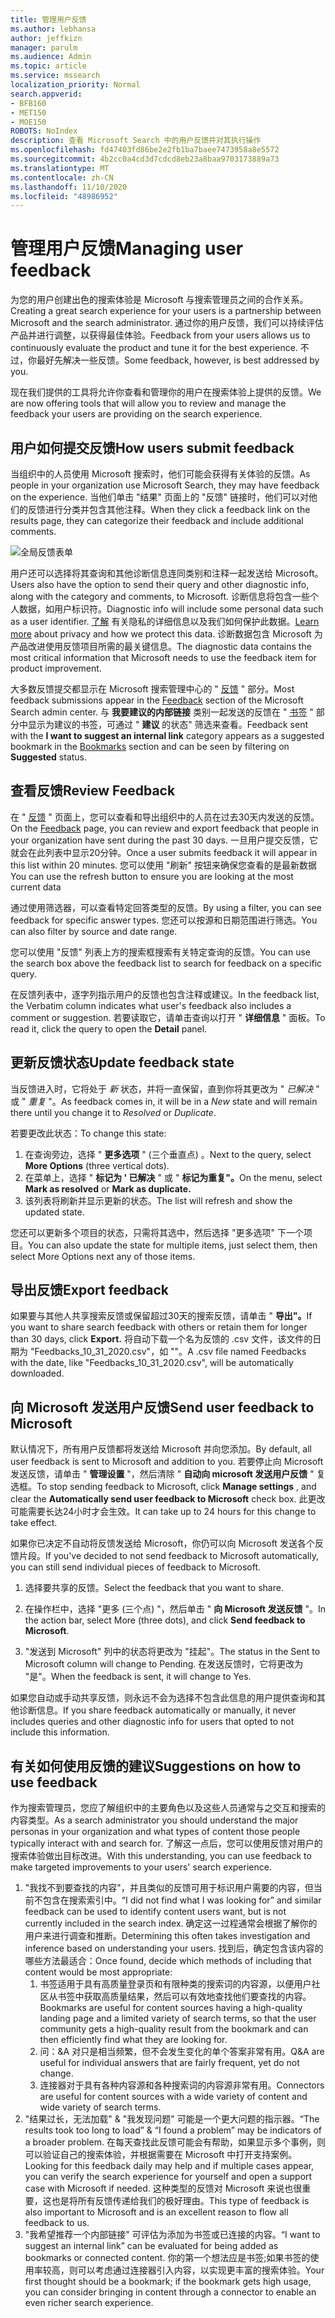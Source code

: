 ```yaml
---
title: 管理用户反馈
ms.author: lebhansa
author: jeffkizn
manager: parulm
ms.audience: Admin
ms.topic: article
ms.service: mssearch
localization_priority: Normal
search.appverid:
- BFB160
- MET150
- MOE150
ROBOTS: NoIndex
description: 查看 Microsoft Search 中的用户反馈并对其执行操作
ms.openlocfilehash: fd47403fd86be2e2fb1ba7baee7473958a8e5572
ms.sourcegitcommit: 4b2cc0a4cd3d7cdcd8eb23a8baa9703173889a73
ms.translationtype: MT
ms.contentlocale: zh-CN
ms.lasthandoff: 11/10/2020
ms.locfileid: "48986952"
---
```

# <a name="managing-user-feedback"></a><span data-ttu-id="b51c7-103">管理用户反馈</span><span class="sxs-lookup"><span data-stu-id="b51c7-103">Managing user feedback</span></span>

<span data-ttu-id="b51c7-104">为您的用户创建出色的搜索体验是 Microsoft 与搜索管理员之间的合作关系。</span><span class="sxs-lookup"><span data-stu-id="b51c7-104">Creating a great search experience for your users is a partnership between Microsoft and the search administrator.</span></span> <span data-ttu-id="b51c7-105">通过你的用户反馈，我们可以持续评估产品并进行调整，以获得最佳体验。</span><span class="sxs-lookup"><span data-stu-id="b51c7-105">Feedback from your users allows us to continuously evaluate the product and tune it for the best experience.</span></span> <span data-ttu-id="b51c7-106">不过，你最好先解决一些反馈。</span><span class="sxs-lookup"><span data-stu-id="b51c7-106">Some feedback, however, is best addressed by you.</span></span>

<span data-ttu-id="b51c7-107">现在我们提供的工具将允许你查看和管理你的用户在搜索体验上提供的反馈。</span><span class="sxs-lookup"><span data-stu-id="b51c7-107">We are now offering tools that will allow you to review and manage the feedback your users are providing on the search experience.</span></span>

## <a name="how-users-submit-feedback"></a><span data-ttu-id="b51c7-108">用户如何提交反馈</span><span class="sxs-lookup"><span data-stu-id="b51c7-108">How users submit feedback</span></span>

<span data-ttu-id="b51c7-109">当组织中的人员使用 Microsoft 搜索时，他们可能会获得有关体验的反馈。</span><span class="sxs-lookup"><span data-stu-id="b51c7-109">As people in your organization use Microsoft Search, they may have feedback on the experience.</span></span> <span data-ttu-id="b51c7-110">当他们单击 "结果" 页面上的 "反馈" 链接时，他们可以对他们的反馈进行分类并包含其他注释。</span><span class="sxs-lookup"><span data-stu-id="b51c7-110">When they click a feedback link on the results page, they can categorize their feedback and include additional comments.</span></span>

![全局反馈表单](media/feedback/feedback-global-dialog.png)

<span data-ttu-id="b51c7-112">用户还可以选择将其查询和其他诊断信息连同类别和注释一起发送给 Microsoft。</span><span class="sxs-lookup"><span data-stu-id="b51c7-112">Users also have the option to send their query and other diagnostic info, along with the category and comments, to Microsoft.</span></span> <span data-ttu-id="b51c7-113">诊断信息将包含一些个人数据，如用户标识符。</span><span class="sxs-lookup"><span data-stu-id="b51c7-113">Diagnostic info will include some personal data such as a user identifier.</span></span> <span data-ttu-id="b51c7-114">[了解](https://privacy.microsoft.com/en-US/privacystatement) 有关隐私的详细信息以及我们如何保护此数据。</span><span class="sxs-lookup"><span data-stu-id="b51c7-114">[Learn more](https://privacy.microsoft.com/en-US/privacystatement) about privacy and how we protect this data.</span></span> <span data-ttu-id="b51c7-115">诊断数据包含 Microsoft 为产品改进使用反馈项目所需的最关键信息。</span><span class="sxs-lookup"><span data-stu-id="b51c7-115">The diagnostic data contains the most critical information that Microsoft needs to use the feedback item for product improvement.</span></span>

<span data-ttu-id="b51c7-116">大多数反馈提交都显示在 Microsoft 搜索管理中心的 " [反馈](https://admin.microsoft.com/Adminportal/Home#/MicrosoftSearch/feedback) " 部分。</span><span class="sxs-lookup"><span data-stu-id="b51c7-116">Most feedback submissions appear in the [Feedback](https://admin.microsoft.com/Adminportal/Home#/MicrosoftSearch/feedback) section of the Microsoft Search admin center.</span></span> <span data-ttu-id="b51c7-117">与 **我要建议的内部链接** 类别一起发送的反馈在 " [书签](https://admin-ignite.microsoft.com/Adminportal/Home#/MicrosoftSearch/bookmarks) " 部分中显示为建议的书签，可通过 " **建议** 的状态" 筛选来查看。</span><span class="sxs-lookup"><span data-stu-id="b51c7-117">Feedback sent with the **I want to suggest an internal link** category appears as a suggested bookmark in the [Bookmarks](https://admin-ignite.microsoft.com/Adminportal/Home#/MicrosoftSearch/bookmarks) section and can be seen by filtering on **Suggested** status.</span></span>

## <a name="review-feedback"></a><span data-ttu-id="b51c7-118">查看反馈</span><span class="sxs-lookup"><span data-stu-id="b51c7-118">Review Feedback</span></span>

<span data-ttu-id="b51c7-119">在 " [反馈](https://admin.microsoft.com/Adminportal/Home#/MicrosoftSearch/feedback) " 页面上，您可以查看和导出组织中的人员在过去30天内发送的反馈。</span><span class="sxs-lookup"><span data-stu-id="b51c7-119">On the [Feedback](https://admin.microsoft.com/Adminportal/Home#/MicrosoftSearch/feedback) page, you can review and export feedback that people in your organization have sent during the past 30 days.</span></span> <span data-ttu-id="b51c7-120">一旦用户提交反馈，它就会在此列表中显示20分钟。</span><span class="sxs-lookup"><span data-stu-id="b51c7-120">Once a user submits feedback it will appear in this list within 20 minutes.</span></span> <span data-ttu-id="b51c7-121">您可以使用 "刷新" 按钮来确保您查看的是最新数据</span><span class="sxs-lookup"><span data-stu-id="b51c7-121">You can use the refresh button to ensure you are looking at the most current data</span></span>

<span data-ttu-id="b51c7-122">通过使用筛选器，可以查看特定回答类型的反馈。</span><span class="sxs-lookup"><span data-stu-id="b51c7-122">By using a filter, you can see feedback for specific answer types.</span></span> <span data-ttu-id="b51c7-123">您还可以按源和日期范围进行筛选。</span><span class="sxs-lookup"><span data-stu-id="b51c7-123">You can also filter by source and date range.</span></span>

<span data-ttu-id="b51c7-124">您可以使用 "反馈" 列表上方的搜索框搜索有关特定查询的反馈。</span><span class="sxs-lookup"><span data-stu-id="b51c7-124">You can use the search box above the feedback list to search for feedback on a specific query.</span></span>

<span data-ttu-id="b51c7-125">在反馈列表中，逐字列指示用户的反馈也包含注释或建议。</span><span class="sxs-lookup"><span data-stu-id="b51c7-125">In the feedback list, the Verbatim column indicates what user's feedback also includes a comment or suggestion.</span></span> <span data-ttu-id="b51c7-126">若要读取它，请单击查询以打开 " **详细信息** " 面板。</span><span class="sxs-lookup"><span data-stu-id="b51c7-126">To read it, click the query to open the **Detail** panel.</span></span>

## <a name="update-feedback-state"></a><span data-ttu-id="b51c7-127">更新反馈状态</span><span class="sxs-lookup"><span data-stu-id="b51c7-127">Update feedback state</span></span>

<span data-ttu-id="b51c7-128">当反馈进入时，它将处于 *新* 状态，并将一直保留，直到你将其更改为 " *已解决* " 或 " *重复* "。</span><span class="sxs-lookup"><span data-stu-id="b51c7-128">As feedback comes in, it will be in a *New* state and will remain there until you change it to *Resolved* or *Duplicate*.</span></span>

<span data-ttu-id="b51c7-129">若要更改此状态：</span><span class="sxs-lookup"><span data-stu-id="b51c7-129">To change this state:</span></span>

1. <span data-ttu-id="b51c7-130">在查询旁边，选择 " **更多选项** " (三个垂直点) 。</span><span class="sxs-lookup"><span data-stu-id="b51c7-130">Next to the query, select **More Options** (three vertical dots).</span></span>
1. <span data-ttu-id="b51c7-131">在菜单上，选择 " **标记为 ' 已解决** " 或 " **标记为重复"。**</span><span class="sxs-lookup"><span data-stu-id="b51c7-131">On the menu, select **Mark as resolved** or **Mark as duplicate.**</span></span>
1. <span data-ttu-id="b51c7-132">该列表将刷新并显示更新的状态。</span><span class="sxs-lookup"><span data-stu-id="b51c7-132">The list will refresh and show the updated state.</span></span>

<span data-ttu-id="b51c7-133">您还可以更新多个项目的状态，只需将其选中，然后选择 "更多选项" 下一个项目。</span><span class="sxs-lookup"><span data-stu-id="b51c7-133">You can also update the state for multiple items, just select them, then select More Options next any of those items.</span></span>

## <a name="export-feedback"></a><span data-ttu-id="b51c7-134">导出反馈</span><span class="sxs-lookup"><span data-stu-id="b51c7-134">Export feedback</span></span>

<span data-ttu-id="b51c7-135">如果要与其他人共享搜索反馈或保留超过30天的搜索反馈，请单击 " **导出"。**</span><span class="sxs-lookup"><span data-stu-id="b51c7-135">If you want to share search feedback with others or retain them for longer than 30 days, click **Export.**</span></span> <span data-ttu-id="b51c7-136">将自动下载一个名为反馈的 .csv 文件，该文件的日期为 "Feedbacks_10_31_2020.csv"，如 ""。</span><span class="sxs-lookup"><span data-stu-id="b51c7-136">A .csv file named Feedbacks with the date, like "Feedbacks_10_31_2020.csv", will be automatically downloaded.</span></span>

## <a name="send-user-feedback-to-microsoft"></a><span data-ttu-id="b51c7-137">向 Microsoft 发送用户反馈</span><span class="sxs-lookup"><span data-stu-id="b51c7-137">Send user feedback to Microsoft</span></span>

<span data-ttu-id="b51c7-138">默认情况下，所有用户反馈都将发送给 Microsoft 并向您添加。</span><span class="sxs-lookup"><span data-stu-id="b51c7-138">By default, all user feedback is sent to Microsoft and addition to you.</span></span> <span data-ttu-id="b51c7-139">若要停止向 Microsoft 发送反馈，请单击 " **管理设置** "，然后清除 " **自动向 microsoft 发送用户反馈** " 复选框。</span><span class="sxs-lookup"><span data-stu-id="b51c7-139">To stop sending feedback to Microsoft, click **Manage settings** , and clear the **Automatically send user feedback to Microsoft** check box.</span></span> <span data-ttu-id="b51c7-140">此更改可能需要长达24小时才会生效。</span><span class="sxs-lookup"><span data-stu-id="b51c7-140">It can take up to 24 hours for this change to take effect.</span></span>

<span data-ttu-id="b51c7-141">如果你已决定不自动将反馈发送给 Microsoft，你仍可以向 Microsoft 发送各个反馈片段。</span><span class="sxs-lookup"><span data-stu-id="b51c7-141">If you've decided to not send feedback to Microsoft automatically, you can still send individual pieces of feedback to Microsoft.</span></span>

1. <span data-ttu-id="b51c7-142">选择要共享的反馈。</span><span class="sxs-lookup"><span data-stu-id="b51c7-142">Select the feedback that you want to share.</span></span>
1. <span data-ttu-id="b51c7-143">在操作栏中，选择 "更多 (三个点) "，然后单击 " **向 Microsoft 发送反馈** "。</span><span class="sxs-lookup"><span data-stu-id="b51c7-143">In the action bar, select More (three dots), and click **Send feedback to Microsoft**.</span></span>

1. <span data-ttu-id="b51c7-144">"发送到 Microsoft" 列中的状态将更改为 "挂起"。</span><span class="sxs-lookup"><span data-stu-id="b51c7-144">The status in the Sent to Microsoft column will change to Pending.</span></span> <span data-ttu-id="b51c7-145">在发送反馈时，它将更改为 "是"。</span><span class="sxs-lookup"><span data-stu-id="b51c7-145">When the feedback is sent, it will change to Yes.</span></span>

<span data-ttu-id="b51c7-146">如果您自动或手动共享反馈，则永远不会为选择不包含此信息的用户提供查询和其他诊断信息。</span><span class="sxs-lookup"><span data-stu-id="b51c7-146">If you share feedback automatically or manually, it never includes queries and other diagnostic info for users that opted to not include this information.</span></span>

## <a name="suggestions-on-how-to-use-feedback"></a><span data-ttu-id="b51c7-147">有关如何使用反馈的建议</span><span class="sxs-lookup"><span data-stu-id="b51c7-147">Suggestions on how to use feedback</span></span>

<span data-ttu-id="b51c7-148">作为搜索管理员，您应了解组织中的主要角色以及这些人员通常与之交互和搜索的内容类型。</span><span class="sxs-lookup"><span data-stu-id="b51c7-148">As a search administrator you should understand the major personas in your organization and what types of content those people typically interact with and search for.</span></span> <span data-ttu-id="b51c7-149">了解这一点后，您可以使用反馈对用户的搜索体验做出目标改进。</span><span class="sxs-lookup"><span data-stu-id="b51c7-149">With this understanding, you can use feedback to make targeted improvements to your users' search experience.</span></span>

1. <span data-ttu-id="b51c7-150">"我找不到要查找的内容"，并且类似的反馈可用于标识用户需要的内容，但当前不包含在搜索索引中。</span><span class="sxs-lookup"><span data-stu-id="b51c7-150">“I did not find what I was looking for” and similar feedback can be used to identify content users want, but is not currently included in the search index.</span></span> <span data-ttu-id="b51c7-151">确定这一过程通常会根据了解你的用户来进行调查和推断。</span><span class="sxs-lookup"><span data-stu-id="b51c7-151">Determining this often takes investigation and inference based on understanding your users.</span></span> <span data-ttu-id="b51c7-152">找到后，确定包含该内容的哪些方法最适合：</span><span class="sxs-lookup"><span data-stu-id="b51c7-152">Once found, decide which methods of including that content would be most appropriate:</span></span>
    1. <span data-ttu-id="b51c7-153">书签适用于具有高质量登录页和有限种类的搜索词的内容源，以便用户社区从书签中获取高质量结果，然后可以有效地查找他们要查找的内容。</span><span class="sxs-lookup"><span data-stu-id="b51c7-153">Bookmarks are useful for content sources having a high-quality landing page and a limited variety of search terms, so that the user community gets a high-quality result from the bookmark and can then efficiently find what they are looking for.</span></span>
    1. <span data-ttu-id="b51c7-154">问：&A 对只是相当频繁，但不会发生变化的单个答案非常有用。</span><span class="sxs-lookup"><span data-stu-id="b51c7-154">Q&A are useful for individual answers that are fairly frequent, yet do not change.</span></span>
    1. <span data-ttu-id="b51c7-155">连接器对于具有各种内容源和各种搜索词的内容源非常有用。</span><span class="sxs-lookup"><span data-stu-id="b51c7-155">Connectors are useful for content sources with a wide variety of content and wide variety of search terms.</span></span>
1. <span data-ttu-id="b51c7-156">"结果过长，无法加载" & "我发现问题" 可能是一个更大问题的指示器。</span><span class="sxs-lookup"><span data-stu-id="b51c7-156">“The results took too long to load” & “I found a problem” may be indicators of a broader problem.</span></span> <span data-ttu-id="b51c7-157">在每天查找此反馈可能会有帮助，如果显示多个事例，则可以验证自己的搜索体验，并根据需要在 Microsoft 中打开支持案例。</span><span class="sxs-lookup"><span data-stu-id="b51c7-157">Looking for this feedback daily may help and if multiple cases appear, you can verify the search experience for yourself and open a support case with Microsoft if needed.</span></span> <span data-ttu-id="b51c7-158">这种类型的反馈对 Microsoft 来说也很重要，这也是将所有反馈传递给我们的极好理由。</span><span class="sxs-lookup"><span data-stu-id="b51c7-158">This type of feedback is also important to Microsoft and is an excellent reason to flow all feedback to us.</span></span>
1. <span data-ttu-id="b51c7-159">"我希望推荐一个内部链接" 可评估为添加为书签或已连接的内容。</span><span class="sxs-lookup"><span data-stu-id="b51c7-159">“I want to suggest an internal link” can be evaluated for being added as bookmarks or connected content.</span></span> <span data-ttu-id="b51c7-160">你的第一个想法应是书签;如果书签的使用率较高，则可以考虑通过连接器引入内容，以实现更丰富的搜索体验。</span><span class="sxs-lookup"><span data-stu-id="b51c7-160">Your first thought should be a bookmark; if the bookmark gets high usage, you can consider bringing in content through a connector to enable an even richer search experience.</span></span>
